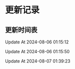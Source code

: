 # 更新记录

## 更新时间表 

Update At 2024-08-06 01:15:12

Update At 2024-08-06 01:15:50

Update At 2024-08-07 01:39:23
